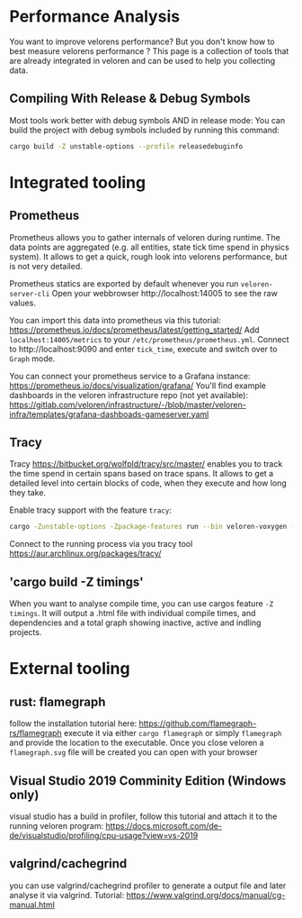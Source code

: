# Performance Analysis

You want to improve velorens performance?
But you don't know how to best measure velorens performance ?
This page is a collection of tools that are already integrated in veloren and can be used to help you collecting data.

## Compiling With Release & Debug Symbols

Most tools work better with debug symbols AND in release mode:
You can build the project with debug symbols included by running this command:

```bash
cargo build -Z unstable-options --profile releasedebuginfo
```

# Integrated tooling

## Prometheus

Prometheus allows you to gather internals of veloren during runtime. The data points are aggregated (e.g. all entities, state tick time spend in physics system).
It allows to get a quick, rough look into velorens performance, but is not very detailed.

Prometheus statics are exported by default whenever you run `veloren-server-cli`
Open your webbrowser http://localhost:14005 to see the raw values.

You can import this data into prometheus via this tutorial: https://prometheus.io/docs/prometheus/latest/getting_started/
Add `localhost:14005/metrics` to your `/etc/prometheus/prometheus.yml`.
Connect to http://localhost:9090 and enter `tick_time`, execute and switch over to `Graph` mode.

You can connect your prometheus service to a Grafana instance: https://prometheus.io/docs/visualization/grafana/
You'll find example dashboards in the veloren infrastructure repo (not yet available): https://gitlab.com/veloren/infrastructure/-/blob/master/veloren-infra/templates/grafana-dashboads-gameserver.yaml

## Tracy

Tracy https://bitbucket.org/wolfpld/tracy/src/master/ enables you to track the time spend in certain spans based on trace spans.
It allows to get a detailed level into certain blocks of code, when they execute and how long they take.

Enable tracy support with the feature `tracy`:
```bash
cargo -Zunstable-options -Zpackage-features run --bin veloren-voxygen --no-default-features --features tracy,gl --profile releasedebuginfo
```

Connect to the running process via you tracy tool https://aur.archlinux.org/packages/tracy/

## 'cargo build -Z timings'

When you want to analyse compile time, you can use cargos feature `-Z timings`. It will output a .html file with individual compile times, and dependencies and a total graph showing inactive, active and indling projects.

# External tooling

## rust: flamegraph

follow the installation tutorial here: https://github.com/flamegraph-rs/flamegraph
execute it via either `cargo flamegraph` or simply `flamegraph` and provide the location to the executable.
Once you close veloren a `flamegraph.svg` file will be created you can open with your browser

## Visual Studio 2019 Comminity Edition (Windows only)

visual studio has a build in profiler, follow this tutorial and attach it to the running veloren program:
https://docs.microsoft.com/de-de/visualstudio/profiling/cpu-usage?view=vs-2019

## valgrind/cachegrind

you can use valgrind/cachegrind profiler to generate a output file and later analyse it via valgrind.
Tutorial: https://www.valgrind.org/docs/manual/cg-manual.html